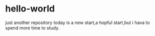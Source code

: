 # hello-world
just another repository
today is a new start,a hopful start,but i hava to spend more time to study.
